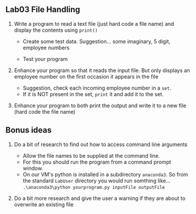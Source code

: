 ## Lab03 File Handling


1. Write a program to read a text file (just hard code a file name) and display the contents using `print()`

    - Create some test data.  Suggestion... some imaginary, 5 digit, employee numbers

    - Test your program

1. Enhance your program so that it reads the input file.  But only displays an employee number on the first occasion it appears in the file

    - Suggestion, check each incoming employee number in a `set`.  
    - If it is NOT present in the set, `print` it and add it to the set.

1. Enhance your program to both print the output and write it to a new file (hard code the file name)

## Bonus ideas

1. Do a bit of research to find out how to access command line arguments
    - Allow the file names to be supplied at the command line.
    - For this you should run the program from a command prompt window.
    - On our VM's python is installed in a subdirectory `anaconda3`.  So from the standard `LabUser` directory you would run somthing like...
`.\anaconda3\python yourprogram.py inputFile outputFile`

1. Do a bit more research and give the user a warning if they are about to overwrite an existing file



